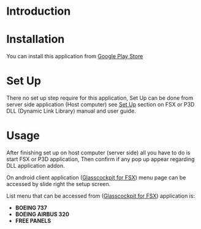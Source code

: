 # Introduction

# Installation
You can install this application from [Google Play Store](https://play.google.com/store/apps/details?id=com.donotspeak.GlassCockpitFSX)

# Set Up
There no set up step require for this application, Set Up can be done from server side application (Host computer) see [Set Up](index-server-app.md#set-up) section on FSX or P3D DLL (Dynamic Link Library) manual and user guide.

# Usage
After finishing set up on host computer (server side) all you have to do is start FSX or P3D application, Then confirm if any pop up appear regarding DLL application addon.   

On android client application ([Glasscockpit for FSX](https://play.google.com/store/apps/details?id=com.donotspeak.GlassCockpitFSX)) menu page can be accessed by slide right the setup screen.   

List menu that can be accessed from ([Glasscockpit for FSX](https://play.google.com/store/apps/details?id=com.donotspeak.GlassCockpitFSX)) application is:   
   - **BOEING 737**
   - **BOEING AIRBUS 320**
   - **FREE PANELS**
